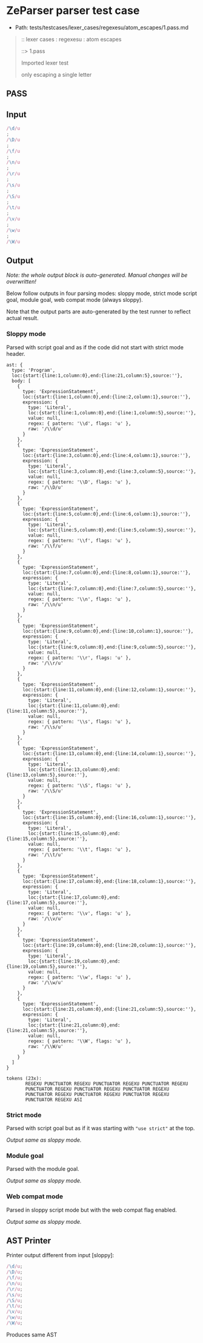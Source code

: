 # ZeParser parser test case

- Path: tests/testcases/lexer_cases/regexesu/atom_escapes/1.pass.md

> :: lexer cases : regexesu : atom escapes
>
> ::> 1.pass
>
> Imported lexer test
>
> only escaping a single letter

## PASS

## Input

`````js
/\d/u
;
/\D/u
;
/\f/u
;
/\n/u
;
/\r/u
;
/\s/u
;
/\S/u
;
/\t/u
;
/\v/u
;
/\w/u
;
/\W/u
`````

## Output

_Note: the whole output block is auto-generated. Manual changes will be overwritten!_

Below follow outputs in four parsing modes: sloppy mode, strict mode script goal, module goal, web compat mode (always sloppy).

Note that the output parts are auto-generated by the test runner to reflect actual result.

### Sloppy mode

Parsed with script goal and as if the code did not start with strict mode header.

`````
ast: {
  type: 'Program',
  loc:{start:{line:1,column:0},end:{line:21,column:5},source:''},
  body: [
    {
      type: 'ExpressionStatement',
      loc:{start:{line:1,column:0},end:{line:2,column:1},source:''},
      expression: {
        type: 'Literal',
        loc:{start:{line:1,column:0},end:{line:1,column:5},source:''},
        value: null,
        regex: { pattern: '\\d', flags: 'u' },
        raw: '/\\d/u'
      }
    },
    {
      type: 'ExpressionStatement',
      loc:{start:{line:3,column:0},end:{line:4,column:1},source:''},
      expression: {
        type: 'Literal',
        loc:{start:{line:3,column:0},end:{line:3,column:5},source:''},
        value: null,
        regex: { pattern: '\\D', flags: 'u' },
        raw: '/\\D/u'
      }
    },
    {
      type: 'ExpressionStatement',
      loc:{start:{line:5,column:0},end:{line:6,column:1},source:''},
      expression: {
        type: 'Literal',
        loc:{start:{line:5,column:0},end:{line:5,column:5},source:''},
        value: null,
        regex: { pattern: '\\f', flags: 'u' },
        raw: '/\\f/u'
      }
    },
    {
      type: 'ExpressionStatement',
      loc:{start:{line:7,column:0},end:{line:8,column:1},source:''},
      expression: {
        type: 'Literal',
        loc:{start:{line:7,column:0},end:{line:7,column:5},source:''},
        value: null,
        regex: { pattern: '\\n', flags: 'u' },
        raw: '/\\n/u'
      }
    },
    {
      type: 'ExpressionStatement',
      loc:{start:{line:9,column:0},end:{line:10,column:1},source:''},
      expression: {
        type: 'Literal',
        loc:{start:{line:9,column:0},end:{line:9,column:5},source:''},
        value: null,
        regex: { pattern: '\\r', flags: 'u' },
        raw: '/\\r/u'
      }
    },
    {
      type: 'ExpressionStatement',
      loc:{start:{line:11,column:0},end:{line:12,column:1},source:''},
      expression: {
        type: 'Literal',
        loc:{start:{line:11,column:0},end:{line:11,column:5},source:''},
        value: null,
        regex: { pattern: '\\s', flags: 'u' },
        raw: '/\\s/u'
      }
    },
    {
      type: 'ExpressionStatement',
      loc:{start:{line:13,column:0},end:{line:14,column:1},source:''},
      expression: {
        type: 'Literal',
        loc:{start:{line:13,column:0},end:{line:13,column:5},source:''},
        value: null,
        regex: { pattern: '\\S', flags: 'u' },
        raw: '/\\S/u'
      }
    },
    {
      type: 'ExpressionStatement',
      loc:{start:{line:15,column:0},end:{line:16,column:1},source:''},
      expression: {
        type: 'Literal',
        loc:{start:{line:15,column:0},end:{line:15,column:5},source:''},
        value: null,
        regex: { pattern: '\\t', flags: 'u' },
        raw: '/\\t/u'
      }
    },
    {
      type: 'ExpressionStatement',
      loc:{start:{line:17,column:0},end:{line:18,column:1},source:''},
      expression: {
        type: 'Literal',
        loc:{start:{line:17,column:0},end:{line:17,column:5},source:''},
        value: null,
        regex: { pattern: '\\v', flags: 'u' },
        raw: '/\\v/u'
      }
    },
    {
      type: 'ExpressionStatement',
      loc:{start:{line:19,column:0},end:{line:20,column:1},source:''},
      expression: {
        type: 'Literal',
        loc:{start:{line:19,column:0},end:{line:19,column:5},source:''},
        value: null,
        regex: { pattern: '\\w', flags: 'u' },
        raw: '/\\w/u'
      }
    },
    {
      type: 'ExpressionStatement',
      loc:{start:{line:21,column:0},end:{line:21,column:5},source:''},
      expression: {
        type: 'Literal',
        loc:{start:{line:21,column:0},end:{line:21,column:5},source:''},
        value: null,
        regex: { pattern: '\\W', flags: 'u' },
        raw: '/\\W/u'
      }
    }
  ]
}

tokens (23x):
       REGEXU PUNCTUATOR REGEXU PUNCTUATOR REGEXU PUNCTUATOR REGEXU
       PUNCTUATOR REGEXU PUNCTUATOR REGEXU PUNCTUATOR REGEXU
       PUNCTUATOR REGEXU PUNCTUATOR REGEXU PUNCTUATOR REGEXU
       PUNCTUATOR REGEXU ASI
`````

### Strict mode

Parsed with script goal but as if it was starting with `"use strict"` at the top.

_Output same as sloppy mode._

### Module goal

Parsed with the module goal.

_Output same as sloppy mode._

### Web compat mode

Parsed in sloppy script mode but with the web compat flag enabled.

_Output same as sloppy mode._

## AST Printer

Printer output different from input [sloppy]:

````js
/\d/u;
/\D/u;
/\f/u;
/\n/u;
/\r/u;
/\s/u;
/\S/u;
/\t/u;
/\v/u;
/\w/u;
/\W/u;
````

Produces same AST
